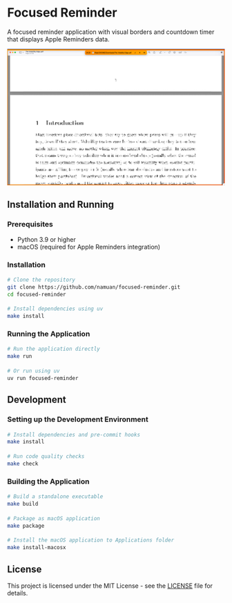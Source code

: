 # Focused Reminder

A focused reminder application with visual borders and countdown timer that displays Apple Reminders data.

![](assets/focused-reminder.png)

## Installation and Running

### Prerequisites

- Python 3.9 or higher
- macOS (required for Apple Reminders integration)

### Installation

```bash
# Clone the repository
git clone https://github.com/namuan/focused-reminder.git
cd focused-reminder

# Install dependencies using uv
make install
```

### Running the Application

```bash
# Run the application directly
make run

# Or run using uv
uv run focused-reminder
```

## Development

### Setting up the Development Environment

```bash
# Install dependencies and pre-commit hooks
make install

# Run code quality checks
make check
```

### Building the Application

```bash
# Build a standalone executable
make build

# Package as macOS application
make package

# Install the macOS application to Applications folder
make install-macosx
```

## License

This project is licensed under the MIT License - see the [LICENSE](LICENSE) file for details.
